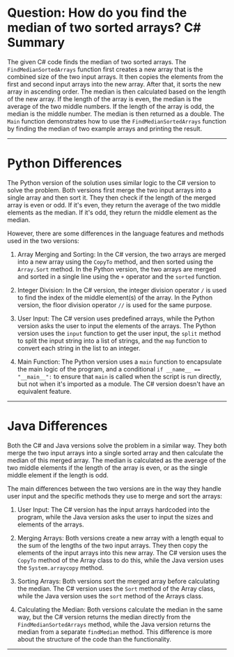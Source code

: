 # Question: How do you find the median of two sorted arrays? C# Summary

The given C# code finds the median of two sorted arrays. The `FindMedianSortedArrays` function first creates a new array that is the combined size of the two input arrays. It then copies the elements from the first and second input arrays into the new array. After that, it sorts the new array in ascending order. The median is then calculated based on the length of the new array. If the length of the array is even, the median is the average of the two middle numbers. If the length of the array is odd, the median is the middle number. The median is then returned as a double. The `Main` function demonstrates how to use the `FindMedianSortedArrays` function by finding the median of two example arrays and printing the result.

---

# Python Differences

The Python version of the solution uses similar logic to the C# version to solve the problem. Both versions first merge the two input arrays into a single array and then sort it. They then check if the length of the merged array is even or odd. If it's even, they return the average of the two middle elements as the median. If it's odd, they return the middle element as the median.

However, there are some differences in the language features and methods used in the two versions:

1. Array Merging and Sorting: In the C# version, the two arrays are merged into a new array using the `CopyTo` method, and then sorted using the `Array.Sort` method. In the Python version, the two arrays are merged and sorted in a single line using the `+` operator and the `sorted` function.

2. Integer Division: In the C# version, the integer division operator `/` is used to find the index of the middle element(s) of the array. In the Python version, the floor division operator `//` is used for the same purpose.

3. User Input: The C# version uses predefined arrays, while the Python version asks the user to input the elements of the arrays. The Python version uses the `input` function to get the user input, the `split` method to split the input string into a list of strings, and the `map` function to convert each string in the list to an integer.

4. Main Function: The Python version uses a `main` function to encapsulate the main logic of the program, and a conditional `if __name__ == "__main__":` to ensure that `main` is called when the script is run directly, but not when it's imported as a module. The C# version doesn't have an equivalent feature.

---

# Java Differences

Both the C# and Java versions solve the problem in a similar way. They both merge the two input arrays into a single sorted array and then calculate the median of this merged array. The median is calculated as the average of the two middle elements if the length of the array is even, or as the single middle element if the length is odd.

The main differences between the two versions are in the way they handle user input and the specific methods they use to merge and sort the arrays:

1. User Input: The C# version has the input arrays hardcoded into the program, while the Java version asks the user to input the sizes and elements of the arrays.

2. Merging Arrays: Both versions create a new array with a length equal to the sum of the lengths of the two input arrays. They then copy the elements of the input arrays into this new array. The C# version uses the `CopyTo` method of the Array class to do this, while the Java version uses the `System.arraycopy` method.

3. Sorting Arrays: Both versions sort the merged array before calculating the median. The C# version uses the `Sort` method of the Array class, while the Java version uses the `sort` method of the Arrays class.

4. Calculating the Median: Both versions calculate the median in the same way, but the C# version returns the median directly from the `FindMedianSortedArrays` method, while the Java version returns the median from a separate `findMedian` method. This difference is more about the structure of the code than the functionality.

---
